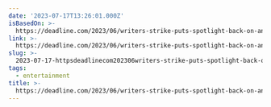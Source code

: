 ```yaml
---
date: '2023-07-17T13:26:01.000Z'
isBasedOn: >-
  https://deadline.com/2023/06/writers-strike-puts-spotlight-back-on-animated-scribes-challenge-to-be-covered-by-the-wga-1235424813/
link: >-
  https://deadline.com/2023/06/writers-strike-puts-spotlight-back-on-animated-scribes-challenge-to-be-covered-by-the-wga-1235424813/
slug: >-
  2023-07-17-httpsdeadlinecom202306writers-strike-puts-spotlight-back-on-animated-scribes-challenge-to-be-covered-by-the-wga-1235424813
tags:
  - entertainment
title: >-
  https://deadline.com/2023/06/writers-strike-puts-spotlight-back-on-animated-scribes-challenge-to-be-covered-by-the-wga-1235424813/
---
```


